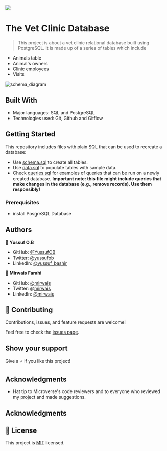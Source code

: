 ![](https://img.shields.io/badge/Microverse-blueviolet) 

# The Vet Clinic Database

> This project is about a vet clinic relational database built using PostgreSQL. It is made up of a series of tables which include
- Animals table
- Animal's owners
- Clinic employees
- Visits

![schema_diagram](https://user-images.githubusercontent.com/104019280/199405522-dad14d77-e1bd-438c-9da8-c703fcde1f84.png)

## Built With

- Major languages: SQL and PostgreSQL
- Technologies used: Git, Github and Gitflow

## Getting Started

This repository includes files with plain SQL that can be used to recreate a database:

- Use [schema.sql](./schema.sql) to create all tables.
- Use [data.sql](./data.sql) to populate tables with sample data.
- Check [queries.sql](./queries.sql) for examples of queries that can be run on a newly created database. **Important note: this file might include queries that make changes in the database (e.g., remove records). Use them responsibly!**

### Prerequisites

- install PosgreSQL Database

## Authors

👤 **Yussuf O.B**

- GitHub: [@YussufOB](https://github.com/YussufOB)
- Twitter: [@yussufob](https://twitter.com/yussufob)
- LinkedIn: [@yussuf_bashir](https://linkedin.com/in/yussuf_bashir)

👤 **Mirwais Farahi**

- GitHub: [@mirwais](https://github.com/mirwaisfarahi)
- Twitter: [@mirwais](https://twitter.com/farahi92)
- LinkedIn: [@mirwais](https://linkedin.com/in/mirwais_farahi)


## 🤝 Contributing

Contributions, issues, and feature requests are welcome!

Feel free to check the [issues page](../../issues/).

## Show your support

Give a ⭐️ if you like this project!

## Acknowledgments

- Hat tip to Microverse's code reviewers and to everyone who reviewed my project and made suggestions.

## Acknowledgments

## 📝 License

This project is [MIT](./LICENSE) licensed.
